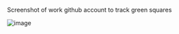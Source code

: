 Screenshot of work github account to track green squares

![image](https://user-images.githubusercontent.com/7874705/229811111-3cac78ba-5fcc-422d-a381-04ee48052712.png)


